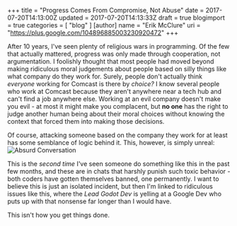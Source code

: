 +++
title = "Progress Comes From Compromise, Not Abuse"
date = 2017-07-20T14:13:00Z
updated = 2017-07-20T14:13:33Z
draft = true
blogimport = true 
categories = [ "blog" ]
[author]
	name = "Erik McClure"
	uri = "https://plus.google.com/104896885003230920472"
+++

After 10 years, I've seen plenty of religious wars in programming. Of the few that actually mattered, progress was only made through cooperation, not argumentation. I foolishly thought that most people had moved beyond making ridiculous moral judgements about people based on silly things like what company do they work for. Surely, people don't actually think *everyone* working for Comcast is there by *choice?* I know several people who work at Comcast because they aren't anywhere near a tech hub and can't find a job anywhere else. Working at an evil company doesn't make you evil - at most it might make you complacent, but **no one** has the right to judge another human being about their moral choices without knowing the context that forced them into making those decisions.

Of course, attacking someone based on the company they work for at least has some semblance of logic behind it. This, however, is simply unreal:
<img src="wat.png" alt="Absurd Conversation" />

This is the *second time* I've seen someone do something like this in the past few months, and these are in chats that harshly punish such toxic behavior - both coders have gotten themselves banned, one permanently. I want to believe this is just an isolated incident, but then I'm linked to ridiculous issues like this, where the *Lead Godot Dev* is yelling at a Google Dev who puts up with that nonsense far longer than I would have.

This isn't how you get things done. 
